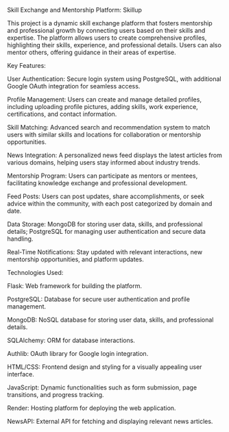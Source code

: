 Skill Exchange and Mentorship Platform: Skillup

This project is a dynamic skill exchange platform that fosters mentorship and professional growth by connecting users based on their skills and expertise. The platform allows users to create comprehensive profiles, highlighting their skills, experience, and professional details. Users can also mentor others, offering guidance in their areas of expertise.

Key Features:


User Authentication: Secure login system using PostgreSQL, with additional Google OAuth integration for seamless access.

Profile Management: Users can create and manage detailed profiles, including uploading profile pictures, adding skills, work experience, certifications, and contact information.

Skill Matching: Advanced search and recommendation system to match users with similar skills and locations for collaboration or mentorship opportunities.

News Integration: A personalized news feed displays the latest articles from various domains, helping users stay informed about industry trends.

Mentorship Program: Users can participate as mentors or mentees, facilitating knowledge exchange and professional development.

Feed Posts: Users can post updates, share accomplishments, or seek advice within the community, with each post categorized by domain and date.

Data Storage: MongoDB for storing user data, skills, and professional details; PostgreSQL for managing user authentication and secure data handling.

Real-Time Notifications: Stay updated with relevant interactions, new mentorship opportunities, and platform updates.

Technologies Used:

Flask: Web framework for building the platform.

PostgreSQL: Database for secure user authentication and profile management.

MongoDB: NoSQL database for storing user data, skills, and professional details.

SQLAlchemy: ORM for database interactions.

Authlib: OAuth library for Google login integration.

HTML/CSS: Frontend design and styling for a visually appealing user interface.

JavaScript: Dynamic functionalities such as form submission, page transitions, and progress tracking.

Render: Hosting platform for deploying the web application.

NewsAPI: External API for fetching and displaying relevant news articles.

